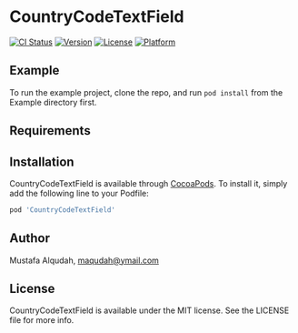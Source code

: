 # CountryCodeTextField

[![CI Status](http://img.shields.io/travis/maqudah/CountryCodeTextField.svg?style=flat)](https://travis-ci.org/maqudah/CountryCodeTextField)
[![Version](https://img.shields.io/cocoapods/v/CountryCodeTextField.svg?style=flat)](http://cocoapods.org/pods/CountryCodeTextField)
[![License](https://img.shields.io/cocoapods/l/CountryCodeTextField.svg?style=flat)](http://cocoapods.org/pods/CountryCodeTextField)
[![Platform](https://img.shields.io/cocoapods/p/CountryCodeTextField.svg?style=flat)](http://cocoapods.org/pods/CountryCodeTextField)

## Example

To run the example project, clone the repo, and run `pod install` from the Example directory first.

## Requirements

## Installation

CountryCodeTextField is available through [CocoaPods](http://cocoapods.org). To install
it, simply add the following line to your Podfile:

```ruby
pod 'CountryCodeTextField'
```

## Author

Mustafa Alqudah, maqudah@ymail.com

## License

CountryCodeTextField is available under the MIT license. See the LICENSE file for more info.
